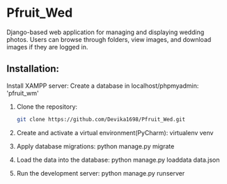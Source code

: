 # Pfruit_Wed
Django-based web application for managing and displaying wedding photos. 
Users can browse through folders, view images, and download images if they are logged in.

## Installation: 

Install XAMPP server: 
Create a database in localhost/phpmyadmin: 'pfruit_wm'

1. Clone the repository:

   ```bash
   git clone https://github.com/Devika1698/Pfruit_Wed.git

2. Create and activate a virtual environment(PyCharm): 
   virtualenv venv

3. Apply database migrations: 
   python manage.py migrate 

4. Load the data into the database:
   python manage.py loaddata data.json

5. Run the development server:
   python manage.py runserver

